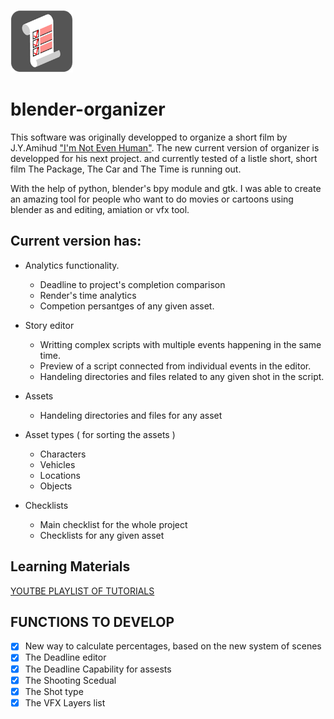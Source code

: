 ![BLENDER-ORGANIZER](py_data/icon.png)

# blender-organizer


  This software was originally developped to organize a short film by J.Y.Amihud ["I'm Not Even Human"](https://www.youtube.com/watch?v=VNH35lKAF-k). The new current version of organizer is developped for his next project. and currently tested of a listle short, short film The Package, The Car and The Time is running out.
  
  With the help of python, blender's bpy module and gtk. I was able to create an amazing tool for people who want to do movies or cartoons using blender as and editing, amiation or vfx tool.
  
  
  
## Current version has:
  
* Analytics functionality.
  * Deadline to project's completion comparison
  * Render's time analytics
  * Competion persantges of any given asset.

* Story editor
  * Writting complex scripts with multiple events happening in the same time.
  * Preview of a script connected from individual events in the editor.
  * Handeling directories and files related to any given shot in the script.

* Assets
  * Handeling directories and files for any asset

* Asset types ( for sorting the assets )
  * Characters
  * Vehicles
  * Locations
  * Objects

* Checklists
  * Main checklist for the whole project
  * Checklists for any given asset

## Learning Materials

  [YOUTBE PLAYLIST OF TUTORIALS](https://www.youtube.com/playlist?list=PLhqk0hUdhXIyuPWCzKncDyx2n_uPXWKrg)
  
## FUNCTIONS TO DEVELOP
- [x] New way to calculate percentages, based on the new system of scenes
- [x] The Deadline editor
- [x] The Deadline Capability for assests
- [x] The Shooting Scedual
- [x] The Shot type
- [x] The VFX Layers list
